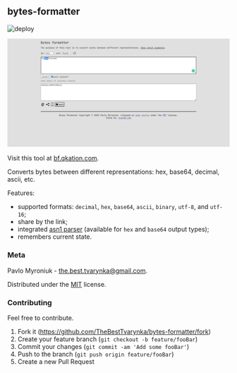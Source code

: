 ## bytes-formatter

![deploy](https://github.com/TheBestTvarynka/bytes-formatter/actions/workflows/github-actions.yml/badge.svg)

![](img/example.png)

Visit this tool at [bf.qkation.com](https://bf.qkation.com).

Converts bytes between different representations: hex, base64, decimal, ascii, etc.

Features:

* supported formats: `decimal`, `hex`, `base64`, `ascii`, `binary`, `utf-8`, and `utf-16`;
* share by the link;
* integrated [asn1 parser](https://asn1.qkation.com) (available for `hex` and `base64` output types);
* remembers current state.

### Meta

Pavlo Myroniuk - [the.best.tvarynka@gmail.com](mailto:the.best.tvarynka@gmail.com).

Distributed under the [MIT](https://github.com/TheBestTvarynka/bytes-formatter/blob/main/LICENSE) license.

### Contributing

Feel free to contribute.

1. Fork it (<https://github.com/TheBestTvarynka/bytes-formatter/fork>)
2. Create your feature branch (`git checkout -b feature/fooBar`)
3. Commit your changes (`git commit -am 'Add some fooBar'`)
4. Push to the branch (`git push origin feature/fooBar`)
5. Create a new Pull Request
